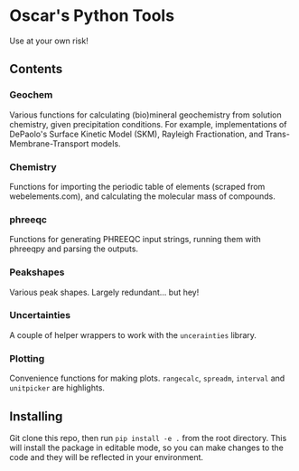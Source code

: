 # Oscar's Python Tools

Use at your own risk!

## Contents

### Geochem
Various functions for calculating (bio)mineral geochemistry from solution chemistry, given precipitation conditions. For example, implementations of DePaolo's Surface Kinetic Model (SKM), Rayleigh Fractionation, and Trans-Membrane-Transport models. 

### Chemistry
Functions for importing the periodic table of elements (scraped from webelements.com), and calculating the molecular mass of compounds.

### phreeqc
Functions for generating PHREEQC input strings, running them with phreeqpy and parsing the outputs.

### Peakshapes
Various peak shapes. Largely redundant... but hey!

### Uncertainties
A couple of helper wrappers to work with the `uncerainties` library.

### Plotting
Convenience functions for making plots. `rangecalc`, `spreadm`, `interval` and `unitpicker` are highlights.

## Installing

Git clone this repo, then run `pip install -e .` from the root directory. This will install the package in editable mode, so you can make changes to the code and they will be reflected in your environment.
